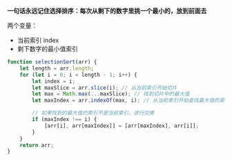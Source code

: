 **一句话永远记住选择排序：每次从剩下的数字里挑一个最小的，放到前面去**

两个变量：
- 当前索引 index
- 剩下数字的最小值索引

```javaScript
function selectionSort(arr) {
    let length = arr.length;
    for (let i = 0; i < length - 1; i++) {
        let index = i;
        let maxSlice = arr.slice(i); // 从当前索引开始切片
        let max = Math.max(...maxSlice); // 找到切片中的最大值
        let maxIndex = arr.indexOf(max, i); // 从当前索引开始查找最大值的索引

        // 如果找到的最大值的索引不是当前索引，进行交换
        if (maxIndex !== i) {
            [arr[i], arr[maxIndex]] = [arr[maxIndex], arr[i]];
        }
    }
    return arr;
}


```
